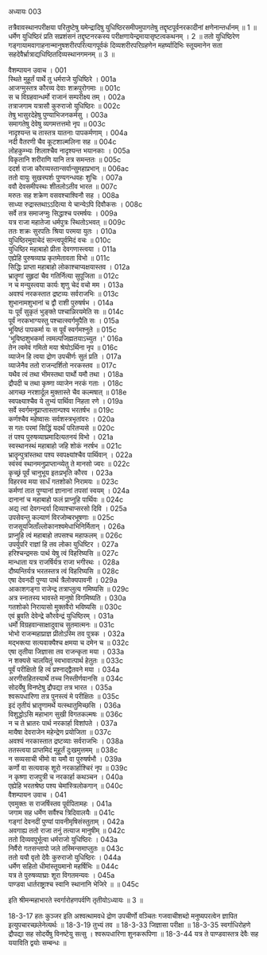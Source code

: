 अध्यायः 003

तत्रैवावस्थानपरीक्षया परितुष्टेषु यमेन्द्रादिषु युधिष्ठिरसमीपमुपागतेषु तद्दृष्टपूर्वनरकादीनां क्षणेनान्तर्धानम् ॥ 1 ॥ धर्मेण युधिष्ठिरं प्रति सप्रशंसनं तद्दृष्टनरकस्य परीक्षणायेन्द्रमायासृष्टत्वकथनम् । 2 ॥ ततो युधिष्ठिरेण गङ्गायामवागाहनान्मानुषशरीरपरित्यागपूर्वकं दिव्यशरीरपरिग्रहणेन महर्ष्यादिभिः स्तूयमानेन सता सहदेवैर्भ्रात्राद्यधिष्ठितदिव्यस्थानगमनम् ॥ 3 ॥

वैशम्पायन उवाच ।	001  
स्थिते मुहूर्तं पार्थे तु धर्मराजे युधिष्ठिरे ।	001a  
आजग्मुस्तत्र कौरव्य देवाः शक्रपुरोगमाः ॥	001c  
स च विग्रहवान्धर्मो राजानं सम्परीक्ष्य तम् ।	002a  
तत्राजगाम यत्रासौ कुरुराजो युधिष्ठिरः ॥	002c  
तेषु भासुरदेहेषु पुण्याभिजनकर्मसु ।	003a  
समागतेषु देवेषु व्यगमत्तत्तमो नृप ॥	003c  
नादृश्यन्त च तास्तत्र यातनाः पापकर्मणाम् ।	004a  
नदी वैतरणी चैव कूटशाल्मलिना सह ॥	004c  
लोहकुम्भ्यः शिलाश्चैव नादृश्यन्त भयानकाः ।	005a  
विकृतानि शरीराणि यानि तत्र समन्ततः ॥	005c  
ददर्श राजा कौरव्यस्तान्सर्वान्सुमहाप्रभान् ॥	006ac  
ततो वायुः सुखस्पर्शः पुण्यगन्धवहः शुचिः ।	007a  
ववौ देवसमीपस्थः शीतलोऽतीव भारत ॥	007c  
मरुतः सह शक्रेण वसवश्चाश्विनौ सह ।	008a  
साध्या रुद्रास्तथाऽऽदित्या ये चान्येऽपि दिवौकसः ।	008c  
सर्वे तत्र समाजग्मुः सिद्धाश्च परमर्षयः ।	009a  
यत्र राजा महातेजा धर्मपुत्रः स्थितोऽभवत् ॥	009c  
ततः शक्रः सुरपतिः श्रिया परमया युतः ।	010a  
युधिष्ठिरमुवाचेदं सान्त्वपूर्वमिदं वचः ॥	010c  
युधिष्ठिर महाबाहो प्रीता देवगणास्त्वया ।	011a  
एह्येहि पुरुषव्याघ्र कृतमेतावता विभो ॥	011c  
सिद्धिः प्राप्ता महाबाहो लोकाश्चाप्यक्षयास्तव ।	012a  
भ्रातॄणां सुहृदां चैव गतिर्नित्या सुपूजिता ॥	012c  
न च मन्युस्त्वया कार्यः शृणु चेदं वचो मम ।	013a  
अवश्यं नरकस्तात द्रष्टव्यः सर्वराजभिः ॥	013c  
शुभानामशुभानां च द्वौ राशी पुरुषर्षभ ।	014a  
यः पूर्वं सुकृतं भुङ्क्ते पश्चान्निरयमेति सः ॥	014c  
पूर्वं नरकभाग्यस्तु पश्चात्स्वर्गमुपैति सः ।	015a  
भूयिष्ठं पापकर्मा यः स पूर्वं स्वर्गमश्नुते ॥	015c  
\'भूयिष्ठशुभकर्मा त्वमल्पजिह्मतयाऽच्युत ।\'	016a  
तेन त्वमेवं गमितो मया श्रेयोऽर्थिना नृप ॥	016c  
व्याजेन हि त्वया द्रोण उपचीर्णः सुतं प्रति ।	017a  
व्याजेनैव ततो राजन्दर्शितो नरकस्तव ॥	017c  
यथैव त्वं तथा भीमस्तथा पार्थो यमौ तथा ।	018a  
द्रौपदी च तथा कृष्णा व्याजेन नरकं गताः ।	018c  
आगच्छ नरशार्दूल मुक्तास्ते चैव कल्मषात् ॥	018e  
स्वपक्ष्याश्चैव ये तुभ्यं पार्थिवा निहता रणे ।	019a  
सर्वे स्वर्गमनुप्राप्तास्तान्पश्य भरतर्षभ ॥	019c  
कर्णश्चैव महेष्वासः सर्वशस्त्रभृतांवरः ।	020a  
स गतः परमां सिद्धिं यदर्थं परितप्यसे ॥	020c  
तं पश्य पुरुषव्याघ्रमादित्यतनयं विभो ।	021a  
स्वस्थानस्थं महाबाहो जहि शोकं नरर्षभ ॥	021c  
भ्रातॄन्पुत्रांस्तथा पश्य स्वपक्ष्यांश्चैव पार्थिवान् ।	022a  
स्वंस्वं स्थानमनुप्राप्तान्व्येतु ते मानसो ज्वरः ॥	022c  
कृच्छ्रं पूर्वं चानुभूय इतःप्रभृति कौरव ।	023a  
विहरस्व मया सार्धं गतशोको निरामयः ॥	023c  
कर्मणां तात पुण्यानां ज्ञानानां तपसां स्वयम् ।	024a  
दानानां च महाबाहो फलं प्राप्नुहि पार्थिवः ॥	024c  
अद्य त्वां देवगन्दर्वा दिव्याश्चाप्सरसो दिवि ।	025a  
उपसेवन्तु कल्याणं विरजोम्बरभूषणाः ॥	025c  
राजसूयजिताँल्लोकानश्वमेधाभिनिर्मितान् ।	026a  
प्राप्नुहि त्वं महाबाहो तपसश्च महाफलम् ॥	026c  
उपर्युपरि राज्ञां हि तव लोका युधिष्टिर ।	027a  
हरिश्चन्द्रमसः पार्थ येषु त्वं विहरिष्यसि ॥	027c  
मान्धाता यत्र राजर्षिर्यत्र राजा भगीरथः ।	028a  
दौष्यन्तिर्यत्र भरतस्तत्र त्वं विहरिष्यसि ॥	028c  
एषा देवनदी पुण्या पार्थ त्रैलोक्यपावनी ।	029a  
आकाशगङ्गा राजेन्द्र तत्राप्लुत्य गमिष्यसि ॥	029c  
अत्र स्नातस्य भावस्ते मानुषो विगमिष्यति ।	030a  
गतशोको निरायासो मुक्तवैरो भविष्यसि ॥	030c  
एवं ब्रुवति देवेन्द्रे कौरवेन्द्रं युधिष्ठिरम् ।	031a  
धर्मो विग्रहवान्साक्षादुवाच सुतमात्मनः ॥	031c  
भोभो राजन्महाप्राज्ञ प्रीतोऽस्मि तव पुत्रक ।	032a  
मद्भक्त्या सत्यवाक्यैश्च क्षमया च दमेन च ॥	032c  
एषा तृतीया जिज्ञासा तव राजन्कृता मया ।	033a  
न शक्यसे चालयितुं स्वभावात्पार्थ हेतुतः ॥	033c  
पूर्वं परीक्षितो हि त्वं प्रश्नाद्द्वैतवने मया ।	034a  
अरणीसहितस्यार्थे तच्च निस्तीर्णवानसि ॥	034c  
सोदर्येषु विनष्टेषु द्रौपद्या तत्र भारत ।	035a  
श्वरूपधारिणा तत्र पुनस्त्वं मे परीक्षितः ॥	035c  
इदं तृतीयं भ्रातॄणामर्थे यत्स्थातुमिच्छसि ।	036a  
विशुद्धोऽसि महाभाग सुखी विगतकल्मषः ॥	036c  
न च ते भ्रातरः पार्थ नरकार्हा विशांपते ।	037a  
मायैषा देवराजेन महेन्द्रेण प्रयोजिता ॥	037c  
अवश्यं नरकास्तात द्रष्टव्याः सर्वराजभिः ।	038a  
ततस्त्वया प्राप्तमिदं मुहूर्तं दुःखमुत्तमम् ॥	038c  
न सव्यसाची भीमो वा यमौ वा पुरुषर्षभौ ।	039a  
कर्णो वा सत्यवाक् शूरो नरकार्हाश्चिरं नृप ॥	039c  
न कृष्णा राजपुत्री च नरकार्हा कथञ्चन ।	040a  
एह्येहि भरतश्रेष्ठ पश्य चेमांस्त्रिलोकगान् ॥	040c  
वैशम्पायन उवाच ।	041  
एवमुक्तः स राजर्षिस्तव पूर्वपितामहः ।	041a  
जगाम सह धर्मेण सर्वैश्च त्रिदिवालयैः ॥	041c  
गङ्गां देवनदीं पुण्यां पावनीमृषिसंस्तुताम् ।	042a  
अवगाह्य ततो राजा तनुं तत्याज मानुषीम् ॥	042c  
ततो दिव्यवपुर्भूत्वा धर्मराजो युधिष्ठिरः ।	043a  
निर्वैरो गतसन्तापो जले तस्मिन्समाप्लुतः ॥	043c  
ततो ययौ वृतो देवैः कुरुराजो युधिष्ठिरः ।	044a  
धर्मेण सहितो धीमांस्तूयमानो महर्षिभिः ॥	044c  
यत्र ते पुरुषव्याघ्राः शूरा विगतमन्यवः ।	045a  
पाण्डवा धार्तराष्ट्राश्च स्वानि स्थानानि भेजिरे ॥ ॥	045c  

इति श्रीमन्महाभारते स्वर्गारोहणपर्वणि तृतीयोऽध्यायः ॥ 3 ॥

18-3-17 हतः कुञ्जर इति अश्वत्थामवधे द्रोण उपचीर्णो वञ्चितः गजवाचीशब्दो मनुष्यपरत्वेन ज्ञापित इत्युपचारच्छलेनेत्यर्थः ॥ 18-3-19 तुभ्यं तव ॥ 18-3-33 जिज्ञासा परीक्षा ॥ 18-3-35 स्वर्गाधिरोहणे द्रौपद्या सह सोदर्येषु विनष्टेयु सत्सु । श्वरूपधारिणा शुनकरूपिणा ॥ 18-3-44 यत्र ते पाण्डवास्तत्र देवैः सह ययाविति द्वयोः सम्बन्धः ॥ 

